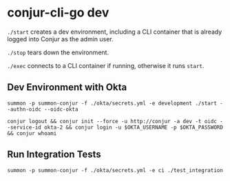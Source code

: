 # conjur-cli-go dev

`./start` creates a dev environment, including a CLI container that is already
logged into Conjur as the admin user.

`./stop` tears down the environment.

`./exec` connects to a CLI container if running, otherwise it runs `start`.

## Dev Environment with Okta
`summon -p summon-conjur -f ./okta/secrets.yml -e development ./start --authn-oidc --oidc-okta`


`conjur logout && conjur init --force -u http://conjur -a dev -t oidc --service-id okta-2 && conjur login -u $OKTA_USERNAME -p $OKTA_PASSWORD && conjur whoami`


## Run Integration Tests
`summon -p summon-conjur -f ./okta/secrets.yml -e ci ./test_integration`

